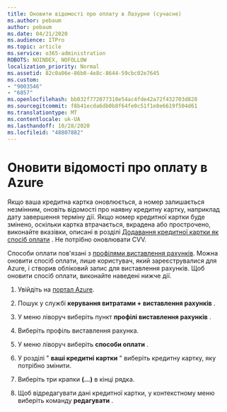 ```yaml
---
title: Оновити відомості про оплату в Лазурне (сучасне)
ms.author: pebaum
author: pebaum
ms.date: 04/21/2020
ms.audience: ITPro
ms.topic: article
ms.service: o365-administration
ROBOTS: NOINDEX, NOFOLLOW
localization_priority: Normal
ms.assetid: 82c0a06e-86b0-4e8c-8644-59cbc02e7645
ms.custom:
- "9003546"
- "6857"
ms.openlocfilehash: bb032f772077318e54ac4fde42a72f432703d828
ms.sourcegitcommit: f8b41ecda6db0b8f64fe0c51f1e8e6619f504d61
ms.translationtype: MT
ms.contentlocale: uk-UA
ms.lasthandoff: 10/28/2020
ms.locfileid: "48807882"
---
```

# <a name="update-payment-details-in-azure"></a>Оновити відомості про оплату в Azure

Якщо ваша кредитна картка оновлюється, а номер залишається незмінним, оновіть відомості про наявну кредитну картку, наприклад дату завершення терміну дії. Якщо номер кредитної картки буде змінено, оскільки картка втрачається, вкрадена або прострочено, виконайте вказівки, описані в розділі [Додавання кредитної картки як спосіб оплати](https://docs.microsoft.com/azure/cost-management-billing/manage/change-credit-card?WT.mc_id=Portal-Microsoft_Azure_Support#addcard) . Не потрібно оновлювати CVV.

Способи оплати пов'язані з [профілями виставлення рахунків](https://docs.microsoft.com/azure/billing/billing-how-to-change-credit-card?WT.mc_id=Portal-Microsoft_Azure_Support#change-payment-method-for-a-billing-profile). Можна оновити спосіб оплати, лише користувач, який зареєструвалися для Azure, і створив обліковий запис для виставлення рахунків. Щоб оновити спосіб оплати, виконайте наведені нижче дії.

1. Увійдіть на [портал Azure](https://portal.azure.com/).

2. Пошук у службі **керування витратами + виставлення рахунків** .

3. У меню ліворуч виберіть пункт **профілі виставлення рахунків** .

4. Виберіть профіль виставлення рахунка.

5. У меню ліворуч виберіть **способи оплати** .

6. У розділі " **ваші кредитні картки** " виберіть кредитну картку, яку потрібно змінити.
7. Виберіть три крапки **(...)** в кінці рядка.

8. Щоб відредагувати дані кредитної картки, у контекстному меню виберіть команду  **редагувати**  .
